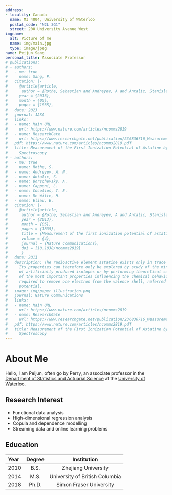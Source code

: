 ```yaml
---
address:
- locality: Canada
  name: M3 4004, University of Waterloo
  postal_code: "N2L 3G1"
  street: 200 University Avenue West
imgname:
  alt: Picture of me
  name: img/main.jpg
  type: image/jpeg
name: Peijun Sang
personal_title: Associate Professor
# publications:
# - authors:
#   - me: true
#     name: Sang, P.
#   citation: |-
#     @article{article,
#      author = {Rothe, Sebastian and Andreyev, A and Antalic, Stanislav and Borschevsky, Anastasia and Capponi, Luigi and Cocolios, Thomas and De Witte, Hilde and Eliav, Ephraim and Fedorov, D.V. and Fedosseev, Valentin and Fink, D and Fritzsche, s and Ghys, Lars and Huyse, M and Imai, Nobuaki and Kaldor, U and Kudryavtsev, Yu and Koester, Ulli and Lane, J and Wendt, Klaus},
#     year = {2013},
#     month = {05},
#     pages = {1835},
#   date: 2023
#   journal: JASA
#   links:
#   - name: Main URL
#     url: https://www.nature.com/articles/ncomms2819
#   - name: ResearchGate
#     url: https://www.researchgate.net/publication/236836716_Measurement_of_the_first_ionization_potential_of_astatine_by_laser_ionization_spectroscopy
#   pdf: https://www.nature.com/articles/ncomms2819.pdf
#   title: Measurement of the First Ionization Potential of Astatine by Laser Ionization
#     Spectroscopy
# - authors:
#   - me: true
#     name: Rothe, S.
#   - name: Andreyev, A. N.
#   - name: Antalic, S.
#   - name: Borschevsky, A.
#   - name: Capponi, L.
#   - name: Cocolios, T. E.
#   - name: De Witte, H.
#   - name: Eliav, E.
#   citation: |-
#     @article{article,
#      author = {Rothe, Sebastian and Andreyev, A and Antalic, Stanislav and Borschevsky, Anastasia and Capponi, Luigi and Cocolios, Thomas and De Witte, Hilde and Eliav, Ephraim and Fedorov, D.V. and Fedosseev, Valentin and Fink, D and Fritzsche, s and Ghys, Lars and Huyse, M and Imai, Nobuaki and Kaldor, U and Kudryavtsev, Yu and Koester, Ulli and Lane, J and Wendt, Klaus},
#      year = {2013},
#      month = {05},
#      pages = {1835},
#      title = {Measurement of the first ionization potential of astatine by laser ionization spectroscopy},
#      volume = {4},
#      journal = {Nature communications},
#      doi = {10.1038/ncomms2819}
#      }
#   date: 2013
#   description: The radioactive element astatine exists only in trace amounts in nature.
#     Its properties can therefore only be explored by study of the minute quantities
#     of artificially produced isotopes or by performing theoretical calculations. One
#     of the most important properties influencing the chemical behaviour is the energy
#     required to remove one electron from the valence shell, referred to as the ionization
#     potential.
#   image: img/paper_illustration.png
#   journal: Nature Communications
#   links:
#   - name: Main URL
#     url: https://www.nature.com/articles/ncomms2819
#   - name: ResearchGate
#     url: https://www.researchgate.net/publication/236836716_Measurement_of_the_first_ionization_potential_of_astatine_by_laser_ionization_spectroscopy
#   pdf: https://www.nature.com/articles/ncomms2819.pdf
#   title: Measurement of the First Ionization Potential of Astatine by Laser Ionization
#     Spectroscopy
---
```


# About Me

Hello, I am Peijun, often go by Perry, an associate professor in the [Department of Statistics and Actuarial Science](https://uwaterloo.ca/statistics-and-actuarial-science/) at the [University of Waterloo](https://uwaterloo.ca/).

## Research Interest

* Functional data analysis
* High-dimensional regression analysis
* Copula and dependence modelling
* Streaming data and online learning problems

## Education

Year | Degree | Institution
:-----|:-------:|:--------:
2010 | B.S.  | Zhejiang University 
2014 | M.S.  | University of British Columbia 
2018 | Ph.D. | Simon Fraser University

